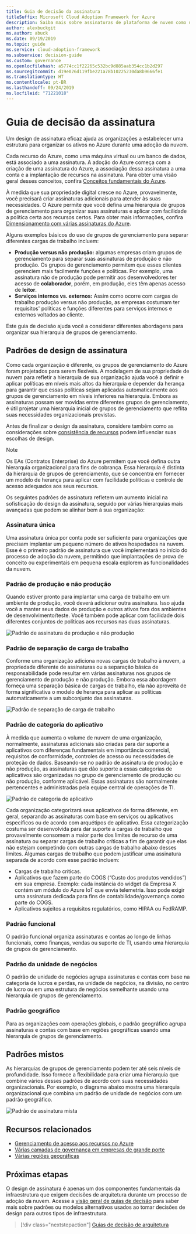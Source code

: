 ```yaml
---
title: Guia de decisão da assinatura
titleSuffix: Microsoft Cloud Adoption Framework for Azure
description: Saiba mais sobre assinaturas de plataforma de nuvem como um serviço principal nas migrações do Azure.
author: alexbuckgit
ms.author: abuck
ms.date: 09/19/2019
ms.topic: guide
ms.service: cloud-adoption-framework
ms.subservice: decision-guide
ms.custom: governance
ms.openlocfilehash: a5774cc1f22265c532bc9d885aab354cc1b2d297
ms.sourcegitcommit: d19e026d119fbe221a78b10225230da8b9666fe1
ms.translationtype: HT
ms.contentlocale: pt-BR
ms.lasthandoff: 09/24/2019
ms.locfileid: "71221018"
---
```

# <a name="subscription-decision-guide"></a>Guia de decisão da assinatura

Um design de assinatura eficaz ajuda as organizações a estabelecer uma estrutura para organizar os ativos no Azure durante uma adoção da nuvem.

Cada recurso do Azure, como uma máquina virtual ou um banco de dados, está associado a uma assinatura. A adoção do Azure começa com a criação de uma assinatura do Azure, a associação dessa assinatura a uma conta e a implantação de recursos na assinatura. Para obter uma visão geral desses conceitos, confira [Conceitos fundamentais do Azure](../../ready/considerations/fundamental-concepts.md).

À medida que sua propriedade digital cresce no Azure, provavelmente, você precisará criar assinaturas adicionais para atender às suas necessidades. O Azure permite que você defina uma hierarquia de grupos de gerenciamento para organizar suas assinaturas e aplicar com facilidade a política certa aos recursos certos. Para obter mais informações, confira [Dimensionamento com várias assinaturas do Azure](../../ready/considerations/scaling-subscriptions.md).

Alguns exemplos básicos do uso de grupos de gerenciamento para separar diferentes cargas de trabalho incluem:

- **Produção versus não produção:** algumas empresas criam grupos de gerenciamento para separar suas assinaturas de produção e não produção. Os grupos de gerenciamento permitem que esses clientes gerenciem mais facilmente funções e políticas. Por exemplo, uma assinatura não de produção pode permitir aos desenvolvedores ter acesso de **colaborador**, porém, em produção, eles têm apenas acesso de **leitor**.
- **Serviços internos vs. externos:** Assim como ocorre com cargas de trabalho produção versus não produção, as empresas costumam ter requisitos' políticas e funções diferentes para serviços internos e externos voltados ao cliente.

Este guia de decisão ajuda você a considerar diferentes abordagens para organizar sua hierarquia de grupos de gerenciamento.

## <a name="subscription-design-patterns"></a>Padrões de design de assinatura

Como cada organização é diferente, os grupos de gerenciamento do Azure foram projetados para serem flexíveis. A modelagem de sua propriedade de nuvem para refletir a hierarquia de sua organização ajuda você a definir e aplicar políticas em níveis mais altos da hierarquia e depender da herança para garantir que essas políticas sejam aplicadas automaticamente aos grupos de gerenciamento em níveis inferiores na hierarquia. Embora as assinaturas possam ser movidas entre diferentes grupos de gerenciamento, é útil projetar uma hierarquia inicial de grupos de gerenciamento que reflita suas necessidades organizacionais previstas.

Antes de finalizar o design da assinatura, considere também como as considerações sobre [consistência de recursos](../resource-consistency/index.md) podem influenciar suas escolhas de design.

> [!NOTE]
> Os EAs (Contratos Enterprise) do Azure permitem que você defina outra hierarquia organizacional para fins de cobrança. Essa hierarquia é distinta da hierarquia de grupos de gerenciamento, que se concentra em fornecer um modelo de herança para aplicar com facilidade políticas e controle de acesso adequados aos seus recursos.

Os seguintes padrões de assinatura refletem um aumento inicial na sofisticação do design da assinatura, seguido por várias hierarquias mais avançadas que podem se alinhar bem à sua organização:

### <a name="single-subscription"></a>Assinatura única

Uma assinatura única por conta pode ser suficiente para organizações que precisam implantar um pequeno número de ativos hospedados na nuvem. Esse é o primeiro padrão de assinatura que você implementará no início do processo de adoção da nuvem, permitindo que implantações de prova de conceito ou experimentais em pequena escala explorem as funcionalidades da nuvem.

### <a name="production-and-nonproduction-pattern"></a>Padrão de produção e não produção

Quando estiver pronto para implantar uma carga de trabalho em um ambiente de produção, você deverá adicionar outra assinatura. Isso ajuda você a manter seus dados de produção e outros ativos fora dos ambientes de desenvolvimento/teste. Você também pode aplicar com facilidade dois diferentes conjuntos de políticas aos recursos nas duas assinaturas.

![Padrão de assinatura de produção e não produção](../../_images/ready/basic-subscription-model.png)

### <a name="workload-separation-pattern"></a>Padrão de separação de carga de trabalho

Conforme uma organização adiciona novas cargas de trabalho à nuvem, a propriedade diferente de assinaturas ou a separação básica de responsabilidade pode resultar em várias assinaturas nos grupos de gerenciamento de produção e não produção. Embora essa abordagem forneça uma separação básica de cargas de trabalho, ela não aproveita de forma significativa o modelo de herança para aplicar as políticas automaticamente a um subconjunto das assinaturas.

![Padrão de separação de carga de trabalho](../../_images/ready/management-group-hierarchy.png)

### <a name="application-category-pattern"></a>Padrão de categoria do aplicativo

À medida que aumenta o volume de nuvem de uma organização, normalmente, assinaturas adicionais são criadas para dar suporte a aplicativos com diferenças fundamentais em importância comercial, requisitos de conformidade, controles de acesso ou necessidades de proteção de dados. Baseando-se no padrão de assinatura de produção e não produção, as assinaturas que dão suporte a essas categorias de aplicativos são organizadas no grupo de gerenciamento de produção ou não produção, conforme aplicável. Essas assinaturas são normalmente pertencentes e administradas pela equipe central de operações de TI.

![Padrão de categoria do aplicativo](../../_images/infra-subscriptions/application.png)

Cada organização categorizará seus aplicativos de forma diferente, em geral, separando as assinaturas com base em serviços ou aplicativos específicos ou de acordo com arquétipos de aplicativo. Essa categorização costuma ser desenvolvida para dar suporte a cargas de trabalho que provavelmente consomem a maior parte dos limites de recurso de uma assinatura ou separar cargas de trabalho críticas a fim de garantir que elas não estejam competindo com outras cargas de trabalho abaixo desses limites. Algumas cargas de trabalho que podem justificar uma assinatura separada de acordo com esse padrão incluem:

- Cargas de trabalho críticas.
- Aplicativos que fazem parte do COGS (“Custo dos produtos vendidos”) em sua empresa. Exemplo: cada instância do widget da Empresa X contém um módulo do Azure IoT que envia telemetria. Isso pode exigir uma assinatura dedicada para fins de contabilidade/governança como parte do COGS.
- Aplicativos sujeitos a requisitos regulatórios, como HIPAA ou FedRAMP.

### <a name="functional-pattern"></a>Padrão funcional

O padrão funcional organiza assinaturas e contas ao longo de linhas funcionais, como finanças, vendas ou suporte de TI, usando uma hierarquia de grupos de gerenciamento.

### <a name="business-unit-pattern"></a>Padrão da unidade de negócios

O padrão de unidade de negócios agrupa assinaturas e contas com base na categoria de lucros e perdas, na unidade de negócios, na divisão, no centro de lucro ou em uma estrutura de negócios semelhante usando uma hierarquia de grupos de gerenciamento.

### <a name="geographic-pattern"></a>Padrão geográfico

Para as organizações com operações globais, o padrão geográfico agrupa assinaturas e contas com base em regiões geográficas usando uma hierarquia de grupos de gerenciamento.

## <a name="mixed-patterns"></a>Padrões mistos

As hierarquias de grupos de gerenciamento podem ter até seis níveis de profundidade. Isso fornece a flexibilidade para criar uma hierarquia que combine vários desses padrões de acordo com suas necessidades organizacionais. Por exemplo, o diagrama abaixo mostra uma hierarquia organizacional que combina um padrão de unidade de negócios com um padrão geográfico.

![Padrão de assinatura mista](../../_images/infra-subscriptions/mixed.png)

## <a name="related-resources"></a>Recursos relacionados

- [Gerenciamento de acesso aos recursos no Azure](../../govern/resource-consistency/resource-access-management.md)
- [Várias camadas de governança em empresas de grande porte](../../govern/guides/complex/multiple-layers-of-governance.md)
- [Várias regiões geográficas](../regions/index.md)

## <a name="next-steps"></a>Próximas etapas

O design de assinatura é apenas um dos componentes fundamentais da infraestrutura que exigem decisões de arquitetura durante um processo de adoção da nuvem. Acesse a [visão geral de guias de decisão](../index.md) para saber mais sobre padrões ou modelos alternativos usados ao tomar decisões de design para outros tipos de infraestrutura.

> [!div class="nextstepaction"]
> [Guias de decisão de arquitetura](../index.md)
